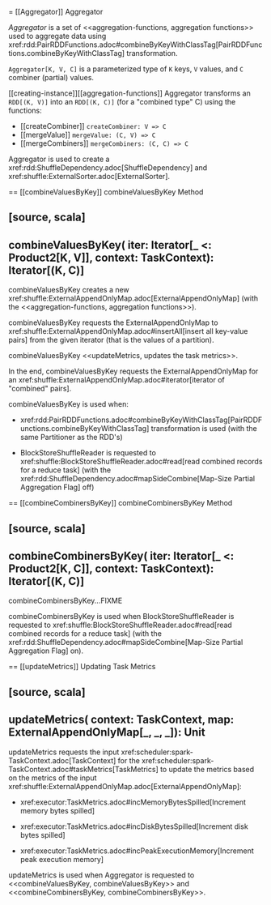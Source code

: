 = [[Aggregator]] Aggregator

*Aggregator* is a set of <<aggregation-functions, aggregation functions>> used to aggregate data using xref:rdd:PairRDDFunctions.adoc#combineByKeyWithClassTag[PairRDDFunctions.combineByKeyWithClassTag] transformation.

`Aggregator[K, V, C]` is a parameterized type of `K` keys, `V` values, and `C` combiner (partial) values.

[[creating-instance]][[aggregation-functions]]
Aggregator transforms an `RDD[(K, V)]` into an `RDD[(K, C)]` (for a "combined type" C) using the functions:

* [[createCombiner]] `createCombiner: V => C`
* [[mergeValue]] `mergeValue: (C, V) => C`
* [[mergeCombiners]] `mergeCombiners: (C, C) => C`

Aggregator is used to create a xref:rdd:ShuffleDependency.adoc[ShuffleDependency] and xref:shuffle:ExternalSorter.adoc[ExternalSorter].

== [[combineValuesByKey]] combineValuesByKey Method

[source, scala]
----
combineValuesByKey(
  iter: Iterator[_ <: Product2[K, V]],
  context: TaskContext): Iterator[(K, C)]
----

combineValuesByKey creates a new xref:shuffle:ExternalAppendOnlyMap.adoc[ExternalAppendOnlyMap] (with the <<aggregation-functions, aggregation functions>>).

combineValuesByKey requests the ExternalAppendOnlyMap to xref:shuffle:ExternalAppendOnlyMap.adoc#insertAll[insert all key-value pairs] from the given iterator (that is the values of a partition).

combineValuesByKey <<updateMetrics, updates the task metrics>>.

In the end, combineValuesByKey requests the ExternalAppendOnlyMap for an xref:shuffle:ExternalAppendOnlyMap.adoc#iterator[iterator of "combined" pairs].

combineValuesByKey is used when:

* xref:rdd:PairRDDFunctions.adoc#combineByKeyWithClassTag[PairRDDFunctions.combineByKeyWithClassTag] transformation is used (with the same Partitioner as the RDD's)

* BlockStoreShuffleReader is requested to xref:shuffle:BlockStoreShuffleReader.adoc#read[read combined records for a reduce task] (with the xref:rdd:ShuffleDependency.adoc#mapSideCombine[Map-Size Partial Aggregation Flag] off)

== [[combineCombinersByKey]] combineCombinersByKey Method

[source, scala]
----
combineCombinersByKey(
  iter: Iterator[_ <: Product2[K, C]],
  context: TaskContext): Iterator[(K, C)]
----

combineCombinersByKey...FIXME

combineCombinersByKey is used when BlockStoreShuffleReader is requested to xref:shuffle:BlockStoreShuffleReader.adoc#read[read combined records for a reduce task] (with the xref:rdd:ShuffleDependency.adoc#mapSideCombine[Map-Size Partial Aggregation Flag] on).

== [[updateMetrics]] Updating Task Metrics

[source, scala]
----
updateMetrics(
  context: TaskContext,
  map: ExternalAppendOnlyMap[_, _, _]): Unit
----

updateMetrics requests the input xref:scheduler:spark-TaskContext.adoc[TaskContext] for the xref:scheduler:spark-TaskContext.adoc#taskMetrics[TaskMetrics] to update the metrics based on the metrics of the input xref:shuffle:ExternalAppendOnlyMap.adoc[ExternalAppendOnlyMap]:

* xref:executor:TaskMetrics.adoc#incMemoryBytesSpilled[Increment memory bytes spilled]

* xref:executor:TaskMetrics.adoc#incDiskBytesSpilled[Increment disk bytes spilled]

* xref:executor:TaskMetrics.adoc#incPeakExecutionMemory[Increment peak execution memory]

updateMetrics is used when Aggregator is requested to <<combineValuesByKey, combineValuesByKey>> and <<combineCombinersByKey, combineCombinersByKey>>.
